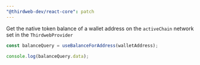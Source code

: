 ```yaml
---
"@thirdweb-dev/react-core": patch
---
```


Get the native token balance of a wallet address on the `activeChain` network set in the `ThirdwebProvider`

```ts
const balanceQuery = useBalanceForAddress(walletAddress);

console.log(balanceQuery.data);
```
